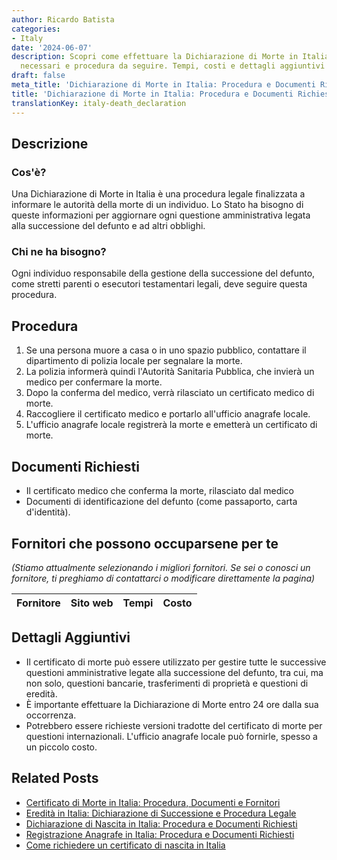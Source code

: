 ```yaml
---
author: Ricardo Batista
categories:
- Italy
date: '2024-06-07'
description: Scopri come effettuare la Dichiarazione di Morte in Italia, documenti
  necessari e procedura da seguire. Tempi, costi e dettagli aggiuntivi inclusi.
draft: false
meta_title: 'Dichiarazione di Morte in Italia: Procedura e Documenti Richiesti'
title: 'Dichiarazione di Morte in Italia: Procedura e Documenti Richiesti'
translationKey: italy-death_declaration
---
```



## Descrizione
### Cos'è?
Una Dichiarazione di Morte in Italia è una procedura legale finalizzata a informare le autorità della morte di un individuo. Lo Stato ha bisogno di queste informazioni per aggiornare ogni questione amministrativa legata alla successione del defunto e ad altri obblighi.

### Chi ne ha bisogno?
Ogni individuo responsabile della gestione della successione del defunto, come stretti parenti o esecutori testamentari legali, deve seguire questa procedura.

## Procedura
1. Se una persona muore a casa o in uno spazio pubblico, contattare il dipartimento di polizia locale per segnalare la morte.
2. La polizia informerà quindi l'Autorità Sanitaria Pubblica, che invierà un medico per confermare la morte.
3. Dopo la conferma del medico, verrà rilasciato un certificato medico di morte.
4. Raccogliere il certificato medico e portarlo all'ufficio anagrafe locale.
5. L'ufficio anagrafe locale registrerà la morte e emetterà un certificato di morte.

## Documenti Richiesti
- Il certificato medico che conferma la morte, rilasciato dal medico
- Documenti di identificazione del defunto (come passaporto, carta d'identità).

## Fornitori che possono occuparsene per te

_(Stiamo attualmente selezionando i migliori fornitori. Se sei o conosci un fornitore, ti preghiamo di contattarci o modificare direttamente la pagina)_

| Fornitore       |     Sito web    |     Tempi        |       Costo      |
| :-------------: | :-------------: |  :-------------: | :-------------: |

## Dettagli Aggiuntivi
- Il certificato di morte può essere utilizzato per gestire tutte le successive questioni amministrative legate alla successione del defunto, tra cui, ma non solo, questioni bancarie, trasferimenti di proprietà e questioni di eredità.
- È importante effettuare la Dichiarazione di Morte entro 24 ore dalla sua occorrenza.
- Potrebbero essere richieste versioni tradotte del certificato di morte per questioni internazionali. L'ufficio anagrafe locale può fornirle, spesso a un piccolo costo.


## Related Posts

- [Certificato di Morte in Italia: Procedura, Documenti e Fornitori](https://tramitit.com/it/guides/italy/richiesta_certificato_di_morte/)
- [Eredità in Italia: Dichiarazione di Successione e Procedura Legale](https://tramitit.com/it/guides/italy/dichiarazione_di_successione/)
- [Dichiarazione di Nascita in Italia: Procedura e Documenti Richiesti](https://tramitit.com/it/guides/italy/denuncia_di_nascita/)
- [Registrazione Anagrafe in Italia: Procedura e Documenti Richiesti](https://tramitit.com/it/guides/italy/iscrizione_al_registro_degli_anagrafici/)
- [Come richiedere un certificato di nascita in Italia](https://tramitit.com/it/guides/italy/richiesta_certificato_di_nascita/)